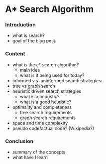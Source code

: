 # A* Search Algorithm

### Introduction
- what is search?
- goal of the blog post

### Content
- what is the a* search algorithm?
  - main idea
  - what is it being used for today?
- informed v.s. uninformed search strategies
- tree vs graph search
- heuristic driven search strategies
  - what is a heuristic?
  - what is a good heuristic?
- optimality and completeness
  - tree search requirements
  - graph search requirements
- space and time complexity
- pseudo code/actual code? (Wikipedia?)

### Conclusion
- summary of the concepts
- what have I learn

